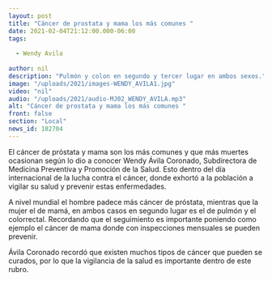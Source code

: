 ```yaml
---
layout: post
title: "Cáncer de prostata y mama los más comunes "
date: 2021-02-04T21:12:00.000-06:00
tags:
  
  - Wendy Avila
  
author: nil
description: "Pulmón y colon en segundo y tercer lugar en ambos sexos."
image: "/uploads/2021/images-WENDY_AVILA1.jpg"
video: "nil"
audio: "/uploads/2021/audio-MJ02_WENDY_AVILA.mp3"
alt: "Cáncer de prostata y mama los más comunes "
front: false
section: "Local"
news_id: 182704
---
```


El cáncer de próstata y mama son los más comunes y que más muertes ocasionan según lo dio a conocer Wendy Ávila Coronado, Subdirectora de Medicina Preventiva y Promoción de la Salud. Esto dentro del día internacional de la lucha contra el cáncer, donde exhortó a la población a vigilar su salud y prevenir estas enfermedades.

A nivel mundial el hombre padece más cáncer de próstata, mientras que la mujer el de mamá, en ambos casos en segundo lugar es el de pulmón y el colorrectal. Recordando que el seguimiento es importante poniendo como ejemplo el cáncer de mama donde con inspecciones mensuales se pueden prevenir.

Ávila Coronado recordó que existen muchos tipos de cáncer que pueden se curados, por lo que la vigilancia de la salud es importante dentro de este rubro. 